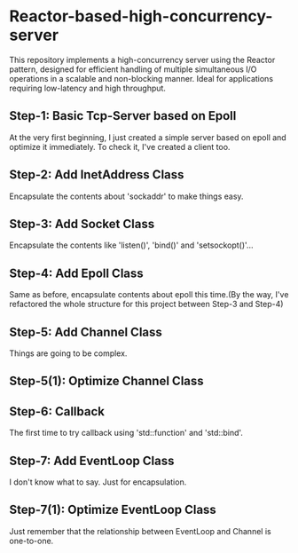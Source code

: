 # Reactor-based-high-concurrency-server
This repository implements a high-concurrency server using the Reactor pattern, designed for efficient handling of multiple simultaneous I/O operations in a scalable and non-blocking manner. Ideal for applications requiring low-latency and high throughput.

## Step-1: Basic Tcp-Server based on Epoll
At the very first beginning, I just created a simple server based on epoll and optimize it immediately. To check it, I've created a client too.

## Step-2: Add InetAddress Class
Encapsulate the contents about 'sockaddr' to make things easy.

## Step-3: Add Socket Class
Encapsulate the contents like 'listen()', 'bind()' and 'setsockopt()'...

## Step-4: Add Epoll Class
Same as before, encapsulate contents about epoll this time.(By the way, I've refactored the whole structure for this project between Step-3 and Step-4)

## Step-5: Add Channel Class
Things are going to be complex.

## Step-5(1): Optimize Channel Class

## Step-6: Callback
The first time to try callback using 'std::function' and 'std::bind'.

## Step-7: Add EventLoop Class
I don't know what to say. Just for encapsulation.

## Step-7(1): Optimize EventLoop Class
Just remember that the relationship between EventLoop and Channel is one-to-one.
